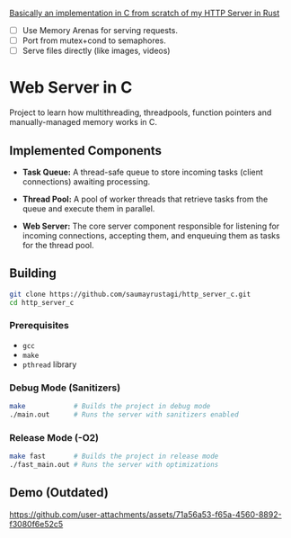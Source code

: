 [Basically an implementation in C from scratch of my HTTP Server in Rust](https://github.com/saumayrustagi/http_server_rust)

- [ ] Use Memory Arenas for serving requests.
- [ ] Port from mutex+cond to semaphores.
- [ ] Serve files directly (like images, videos)

# Web Server in C

Project to learn how multithreading, threadpools, function pointers and manually-managed memory works in C.

## Implemented Components

* **Task Queue:** A thread-safe queue to store incoming tasks (client connections) awaiting processing.

* **Thread Pool:** A pool of worker threads that retrieve tasks from the queue and execute them in parallel.

* **Web Server:** The core server component responsible for listening for incoming connections, accepting them, and enqueuing them as tasks for the thread pool.

## Building

```bash
git clone https://github.com/saumayrustagi/http_server_c.git
cd http_server_c
```

### Prerequisites

* `gcc`
* `make`
* `pthread` library

### Debug Mode (Sanitizers)

```bash
make            # Builds the project in debug mode
./main.out      # Runs the server with sanitizers enabled
```

### Release Mode (-O2)

```bash
make fast       # Builds the project in release mode
./fast_main.out # Runs the server with optimizations
```

## Demo (Outdated)

https://github.com/user-attachments/assets/71a56a53-f65a-4560-8892-f3080f6e52c5




